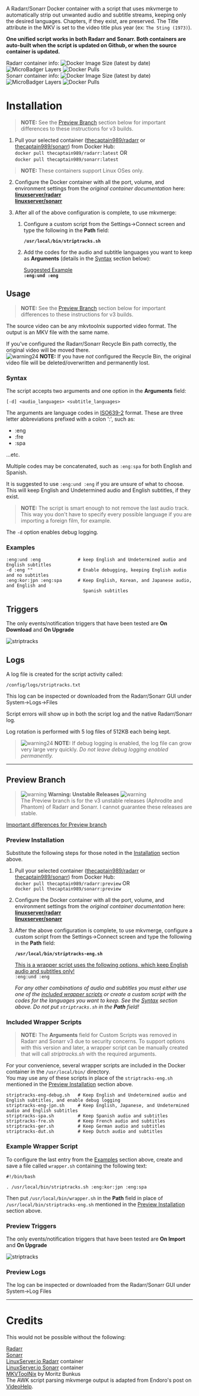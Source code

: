 A Radarr/Sonarr Docker container with a script that uses mkvmerge to automatically strip out unwanted audio and subtitle streams, keeping only the desired languages. Chapters, if they exist, are preserved. The Title attribute in the MKV is set to the video title plus year (ex: `The Sting (1973)`).

**One unified script works in both Radarr and Sonarr.  Both containers are auto-built when the script is updated on Github, or when the source container is updated.**

Radarr container info:
![Docker Image Size (latest by date)](https://img.shields.io/docker/image-size/thecaptain989/radarr)
![MicroBadger Layers](https://img.shields.io/microbadger/layers/thecaptain989/radarr)
![Docker Pulls](https://img.shields.io/docker/pulls/thecaptain989/radarr "Radarr Container Pulls")   
Sonarr container info:
![Docker Image Size (latest by date)](https://img.shields.io/docker/image-size/thecaptain989/sonarr)
![MicroBadger Layers](https://img.shields.io/microbadger/layers/thecaptain989/sonarr)
![Docker Pulls](https://img.shields.io/docker/pulls/thecaptain989/sonarr "Sonarr Container Pulls")

# Installation
>**NOTE:** See the [Preview Branch](./README.md#preview-branch) section below for important differences to these instructions for v3 builds.   

1. Pull your selected container ([thecaptain989/radarr](https://hub.docker.com/r/thecaptain989/radarr "TheCaptain989's Radarr container") or [thecaptain989/sonarr](https://hub.docker.com/r/thecaptain989/sonarr "TheCaptain989's Sonarr container")) from Docker Hub:  
  `docker pull thecaptain989/radarr:latest`   OR  
  `docker pull thecaptain989/sonarr:latest`   

>**NOTE:** These containers support Linux OSes only.

2. Configure the Docker container with all the port, volume, and environment settings from the *original container documentation* here:  
   **[linuxserver/radarr](https://hub.docker.com/r/linuxserver/radarr "Docker container")**  
   **[linuxserver/sonarr](https://hub.docker.com/r/linuxserver/sonarr "Docker container")**

3. After all of the above configuration is complete, to use mkvmerge:  
   1. Configure a custom script from the Settings->Connect screen and type the following in the **Path** field:  

      **`/usr/local/bin/striptracks.sh`**  

   
   2. Add the codes for the audio and subtitle languages you want to keep as **Arguments** (details in the [Syntax](./README.md#syntax) section below):

      <ins>Suggested Example</ins>  
      **`:eng:und :eng`**

## Usage
>**NOTE:** See the [Preview Branch](./README.md#preview-branch) section below for important differences to these instructions for v3 builds.

The source video can be any mkvtoolnix supported video format. The output is an MKV file with the same name.

If you've configured the Radarr/Sonarr Recycle Bin path correctly, the original video will be moved there.  
![warning24] **NOTE:** If you have *not* configured the Recycle Bin, the original video file will be deleted/overwritten and permanently lost.

### Syntax
The script accepts two arguments and one option in the **Arguments** field:

`[-d] <audio_languages> <subtitle_languages>`

The arguments are language codes in [ISO639-2](https://en.wikipedia.org/wiki/List_of_ISO_639-2_codes "List of ISO 639-2 codes") format.
These are three letter abbreviations prefixed with a colon ':', such as:

* :eng
* :fre
* :spa

...etc.  

Multiple codes may be concatenated, such as `:eng:spa` for both English and Spanish.  

It is suggested to use `:eng:und :eng` if you are unsure of what to choose. This will keep English and Undetermined audio and English subtitles, if they exist.
>**NOTE:** The script is smart enough to not remove the last audio track. This way you don't have to specify every possible language if you are importing a
foreign film, for example.

The `-d` option enables debug logging.

### Examples
```
:eng:und :eng              # keep English and Undetermined audio and English subtitles
-d :eng ""                 # Enable debugging, keeping English audio and no subtitles
:eng:kor:jpn :eng:spa      # Keep English, Korean, and Japanese audio, and English and 
                             Spanish subtitles
```

## Triggers
The only events/notification triggers that have been tested are **On Download** and **On Upgrade**

![striptracks](https://raw.githubusercontent.com/TheCaptain989/radarr-striptracks/master/images/striptracks.png "Radarr/Sonarr custom script settings")

## Logs
A log file is created for the script activity called:

`/config/logs/striptracks.txt`

This log can be inspected or downloaded from the Radarr/Sonarr GUI under System->Logs->Files

Script errors will show up in both the script log and the native Radarr/Sonarr log.

Log rotation is performed with 5 log files of 512KB each being kept.  
>![warning24] **NOTE:** If debug logging is enabled, the log file can grow very large very quickly.  *Do not leave debug logging enabled permanently.*

___

## Preview Branch
>![warning] **Warning: Unstable Releases** ![warning]  
>The Preview branch is for the v3 unstable releases (Aphrodite and Phantom) of Radarr and Sonarr. I cannot guarantee these releases are stable.

<ins>Important differences for Preview branch</ins>
### Preview Installation
Substitute the following steps for those noted in the [Installation](./README.md#installation) section above.
1. Pull your selected container ([thecaptain989/radarr](https://hub.docker.com/r/thecaptain989/radarr "TheCaptain989's Radarr container") or [thecaptain989/sonarr](https://hub.docker.com/r/thecaptain989/sonarr "TheCaptain989's Sonarr container")) from Docker Hub:  
  `docker pull thecaptain989/radarr:preview`  OR  
  `docker pull thecaptain989/sonarr:preview`

2. Configure the Docker container with all the port, volume, and environment settings from the *original container documentation* here:  
   **[linuxserver/radarr](https://hub.docker.com/r/linuxserver/radarr "Docker container")**  
   **[linuxserver/sonarr](https://hub.docker.com/r/linuxserver/sonarr "Docker container")**

3. After the above configuration is complete, to use mkvmerge, configure a custom script from the Settings->Connect screen and type the following in the **Path** field:  

      **`/usr/local/bin/striptracks-eng.sh`**  

      <ins>This is a wrapper script uses the following options, which keep English audio and subtitles only!</ins>  
      `:eng:und :eng`

      *For any other combinations of audio and subtitles you must either use one of the [included wrapper scripts](./README.md#included-wrapper-scripts) or
      create a custom script with the codes for the languages you want to keep.  See the [Syntax](./README.md#syntax) section above.
      Do not put `striptracks.sh` in the **Path** field!*

### Included Wrapper Scripts
>**NOTE:** The **Arguments** field for Custom Scripts was removed in Radarr and Sonarr v3 due to security concerns. To support options with this version and later,
a wrapper script can be manually created that will call *striptracks.sh* with the required arguments.

For your convenience, several wrapper scripts are included in the Docker container in the `/usr/local/bin/` directory.  
You may use any of these scripts in place of the `striptracks-eng.sh` mentioned in the [Preview Installation](./README.md#preview-installation) section above.

```
striptracks-eng-debug.sh   # Keep English and Undetermined audio and English subtitles, and enable debug logging
striptracks-eng-jpn.sh     # Keep English, Japanese, and Undetermined audio and English subtitles
striptracks-spa.sh         # Keep Spanish audio and subtitles
striptracks-fre.sh         # Keep French audio and subtitles
striptracks-ger.sh         # Keep German audio and subtitles
striptracks-dut.sh         # Keep Dutch audio and subtitles
```

### Example Wrapper Script
To configure the last entry from the [Examples](./README.md#examples) section above, create and save a file called `wrapper.sh` containing the following text:
```
#!/bin/bash

. /usr/local/bin/striptracks.sh :eng:kor:jpn :eng:spa
```
Then put `/usr/local/bin/wrapper.sh` in the **Path** field in place of `/usr/local/bin/striptracks-eng.sh` mentioned in the [Preview Installation](./README.md#preview-installation) section above.

### Preview Triggers
The only events/notification triggers that have been tested are **On Import** and **On Upgrade**

![striptracks](https://raw.githubusercontent.com/TheCaptain989/radarr-striptracks/preview/images/striptracks-v3.png "Radarr/Sonarr custom script settings")

### Preview Logs
The log can be inspected or downloaded from the Radarr/Sonarr GUI under System->Log Files

___

# Credits

This would not be possible without the following:

[Radarr](http://radarr.video/ "Radarr homepage")  
[Sonarr](http://sonarr.tv/ "Sonarr homepage")  
[LinuxServer.io Radarr](https://hub.docker.com/r/linuxserver/radarr "Docker container") container  
[LinuxServer.io Sonarr](https://hub.docker.com/r/linuxserver/sonarr "Docker container") container  
[MKVToolNix](https://mkvtoolnix.download/ "MKVToolNix homepage") by Moritz Bunkus  
The AWK script parsing mkvmerge output is adapted from Endoro's post on [VideoHelp](https://forum.videohelp.com/threads/343271-BULK-remove-non-English-tracks-from-MKV-container#post2292889).

[warning]: http://files.softicons.com/download/application-icons/32x32-free-design-icons-by-aha-soft/png/32/Warning.png "Warning"
[warning24]: http://files.softicons.com/download/toolbar-icons/24x24-free-pixel-icons-by-aha-soft/png/24x24/Warning.png "Warning"
